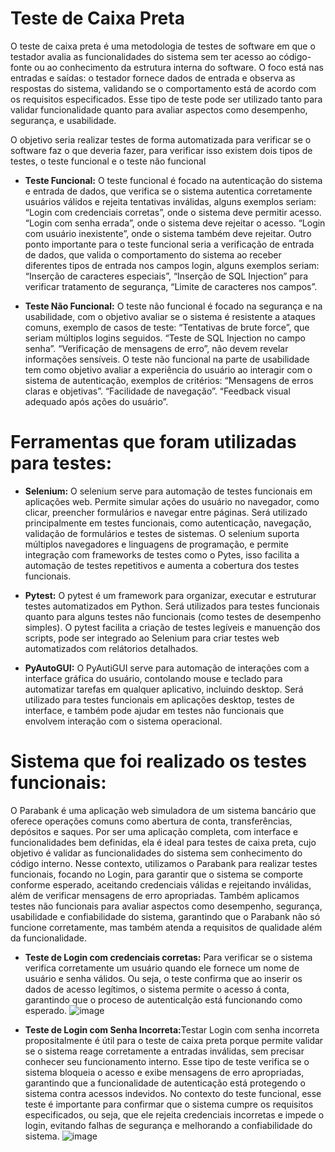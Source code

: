 # Teste de Caixa Preta

O teste de caixa preta é uma metodologia de testes de software em que o testador avalia as funcionalidades do sistema sem ter acesso ao código-fonte ou ao conhecimento da estrutura interna do software. O foco está nas entradas e saídas: o testador fornece dados de entrada e observa as respostas do sistema, validando se o comportamento está de acordo com os requisitos especificados. Esse tipo de teste pode ser utilizado tanto para validar funcionalidade quanto para avaliar aspectos como desempenho, segurança, e usabilidade. 

O objetivo seria realizar testes de forma automatizada para verificar se o software faz o que deveria fazer, para verificar isso existem dois tipos de testes, o teste funcional e o teste não funcional

- <strong>Teste Funcional:</strong> O teste funcional é focado na autenticação do sistema e entrada de dados, que verifica se o sistema autentica corretamente usuários válidos e rejeita tentativas inválidas, alguns exemplos seriam: “Login com credenciais corretas”, onde o sistema deve permitir acesso. “Login com senha errada”, onde o sistema deve rejeitar o acesso. “Login com usuário inexistente”, onde o sistema também deve rejeitar. Outro ponto importante para o teste funcional seria a verificação de entrada de dados, que valida o comportamento do sistema ao receber diferentes tipos de entrada nos campos login, alguns exemplos seriam: “Inserção de caracteres especiais”, “Inserção de SQL Injection” para verificar tratamento de segurança, “Limite de caracteres nos campos”.

- <strong>Teste Não Funcional:</strong> O teste não funcional é focado na segurança e na usabilidade, com o objetivo avaliar se o sistema é resistente a ataques comuns, exemplo de casos de teste: “Tentativas de brute force”, que seriam múltiplos logins seguidos. “Teste de SQL Injection no campo senha”. “Verificação de mensagens de erro”, não devem revelar informações sensíveis. O teste não funcional na parte de usabilidade tem como objetivo avaliar a experiência do usuário ao interagir com o sistema de autenticação, exemplos de critérios: “Mensagens de erros claras e objetivas”. “Facilidade de navegação”. “Feedback visual adequado após ações do usuário”. 

# Ferramentas que foram utilizadas para testes: 

- <strong>Selenium:</strong> O selenium serve para automação de testes funcionais em aplicações web. Permite simular ações do usuário no navegador, como clicar, preencher formulários e navegar entre páginas. Será utilizado principalmente em testes funcionais, como autenticação, navegação, validação de formulários e testes de sistemas. O selenium suporta múltiplos navegadores e linguagens de programação, e permite integração com frameworks de testes como o Pytes, isso facilita a automação de testes repetitivos e aumenta a cobertura dos testes funcionais. 

- <strong>Pytest:</strong> O pytest é um framework para organizar, executar e estruturar testes automatizados em Python. Será utilizados para testes funcionais quanto para alguns testes não funcionais (como testes de desempenho simples). O pytest facilita a criação de testes legíveis e manuenção dos scripts, pode ser integrado ao Selenium para criar testes web automatizados com relátorios detalhados. 

- <strong>PyAutoGUI:</strong> O PyAutiGUI serve para automação de interações com a interface gráfica do usuário, contolando mouse e teclado para automatizar tarefas em qualquer aplicativo, incluindo desktop. Será utilizado para testes funcionais em aplicações desktop, testes de interface, e também pode ajudar em testes não funcionais que envolvem interação com o sistema operacional.

# Sistema que foi realizado os testes funcionais: 

O Parabank é uma aplicação web simuladora de um sistema bancário que oferece operações comuns como abertura de conta, transferências, depósitos e saques. Por ser uma aplicação completa, com interface e funcionalidades bem definidas, ela é ideal para testes de caixa preta, cujo objetivo é validar as funcionalidades do sistema sem conhecimento do código interno.
Nesse contexto, utilizamos o Parabank para realizar testes funcionais, focando no Login, para garantir que o sistema se comporte conforme esperado, aceitando credenciais válidas e rejeitando inválidas, além de verificar mensagens de erro apropriadas. Também aplicamos testes não funcionais para avaliar aspectos como desempenho, segurança, usabilidade e confiabilidade do sistema, garantindo que o Parabank não só funcione corretamente, mas também atenda a requisitos de qualidade além da funcionalidade.

- <strong>Teste de Login com credenciais corretas:</strong> Para verificar se o sistema verifica corretamente um usuário quando ele fornece um nome de usuário e senha válidos. Ou seja, o teste confirma que ao inserir os dados de acesso legítimos, o sistema permite o acesso á conta, garantindo que o proceso de autenticalção está funcionando como esperado. 
![image](https://github.com/user-attachments/assets/c0c9932c-70e3-45c9-81dd-2d9354430b44)

- <strong>Teste de Login com Senha Incorreta:</strong>Testar Login com senha incorreta propositalmente é útil para o teste de caixa preta porque permite validar se o sistema reage corretamente a entradas inválidas, sem precisar conhecer seu funcionamento interno. Esse tipo de teste verifica se o sistema bloqueia o acesso e exibe mensagens de erro apropriadas, garantindo que a funcionalidade de autenticação está protegendo o sistema contra acessos indevidos. No contexto do teste funcional, esse teste é importante para confirmar que o sistema cumpre os requisitos especificados, ou seja, que ele rejeita credenciais incorretas e impede o login, evitando falhas de segurança e melhorando a confiabilidade do sistema.
![image](https://github.com/user-attachments/assets/2ad5d62b-c961-47e6-8614-c3d9b7634ad1)
